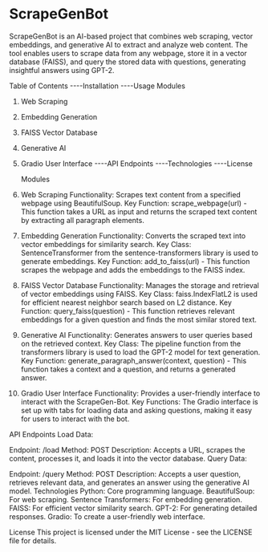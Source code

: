 # ScrapeGenBot
ScrapeGenBot is an AI-based project that combines web scraping, vector embeddings, and generative AI to extract and analyze web content. The tool enables users to scrape data from any webpage, store it in a vector database (FAISS), and query the stored data with questions, generating insightful answers using GPT-2.

Table of Contents
----Installation
----Usage
Modules
1. Web Scraping
2. Embedding Generation
3. FAISS Vector Database
4. Generative AI
5. Gradio User Interface
----API Endpoints
----Technologies
----License

   Modules
1. Web Scraping
Functionality: Scrapes text content from a specified webpage using BeautifulSoup.
Key Function: scrape_webpage(url) - This function takes a URL as input and returns the scraped text content by extracting all paragraph elements.

2. Embedding Generation
Functionality: Converts the scraped text into vector embeddings for similarity search.
Key Class: SentenceTransformer from the sentence-transformers library is used to generate embeddings.
Key Function: add_to_faiss(url) - This function scrapes the webpage and adds the embeddings to the FAISS index.

3. FAISS Vector Database
Functionality: Manages the storage and retrieval of vector embeddings using FAISS.
Key Class: faiss.IndexFlatL2 is used for efficient nearest neighbor search based on L2 distance.
Key Function: query_faiss(question) - This function retrieves relevant embeddings for a given question and finds the most similar stored text.

4. Generative AI
Functionality: Generates answers to user queries based on the retrieved context.
Key Class: The pipeline function from the transformers library is used to load the GPT-2 model for text generation.
Key Function: generate_paragraph_answer(context, question) - This function takes a context and a question, and returns a generated answer.

5. Gradio User Interface
Functionality: Provides a user-friendly interface to interact with the ScrapeGen-Bot.
Key Functions: The Gradio interface is set up with tabs for loading data and asking questions, making it easy for users to interact with the bot.


API Endpoints
Load Data:

Endpoint: /load
Method: POST
Description: Accepts a URL, scrapes the content, processes it, and loads it into the vector database.
Query Data:

Endpoint: /query
Method: POST
Description: Accepts a user question, retrieves relevant data, and generates an answer using the generative AI model.
Technologies
Python: Core programming language.
BeautifulSoup: For web scraping.
Sentence Transformers: For embedding generation.
FAISS: For efficient vector similarity search.
GPT-2: For generating detailed responses.
Gradio: To create a user-friendly web interface.


License
This project is licensed under the MIT License - see the LICENSE file for details.
